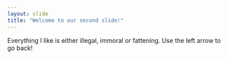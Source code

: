 ```yaml
---
layout: slide
title: "Welcome to our second slide!"
---
```

Everything I like is either illegal, immoral or fattening.
Use the left arrow to go back!

